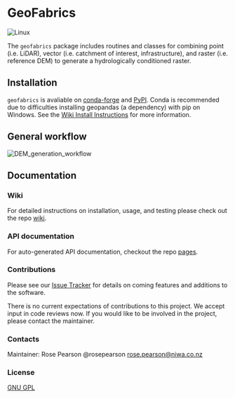 # GeoFabrics

![Linux](https://github.com/rosepearson/GeoFabrics/actions/workflows/linux-test.yml/badge.svg?branch=main)

The `geofabrics` package includes routines and classes for combining point (i.e. LiDAR), vector (i.e. catchment of interest, infrastructure), and raster (i.e. reference DEM) to generate a hydrologically conditioned raster.

## Installation
`geofabrics` is avaliable on [conda-forge](https://anaconda.org/conda-forge/geofabrics) and [PyPI](https://pypi.org/project/geofabrics/). Conda is recommended due to difficulties installing geopandas (a dependency) with pip on Windows. See the [Wiki Install Instructions](https://github.com/rosepearson/GeoFabrics/wiki/Package-Install-Instructions) for more information.

## General workflow

![DEM_generation_workflow](https://user-images.githubusercontent.com/22883860/161160412-eef14d39-ed92-4998-838a-15176052afb9.png)

## Documentation
### Wiki
For detailed instructions on installation, usage, and testing please check out the repo [wiki](https://github.com/rosepearson/GeoFabrics/wiki).

### API documentation
For auto-generated API documentation, checkout the repo [pages](https://rosepearson.github.io/GeoFabrics).

### Contributions
Please see our [Issue Tracker](https://github.com/rosepearson/GeoFabrics/issues) for details on coming features and additions to the software.

There is no current expectations of contributions to this project. We accept input in code reviews now. If you would like to be involved in the project, please contact the maintainer.

### Contacts
Maintainer: Rose Pearson @rosepearson rose.pearson@niwa.co.nz

### License
[GNU GPL](https://github.com/rosepearson/GeoFabrics/LICENSE)
